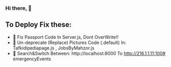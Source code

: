 ### Hi there, 👋 

## To Deploy Fix these:

- 📜 Fix Passport Code In Server.js, Dont OverWrite!!
- 📜 Un-deprecate (Replace) Pictures Code (.default) In: Tafkidipediapage.js , JobsByMahzor.js
- 📜 Search&Switch Between: http://localhost:8000 To http://216.1.1.11:100#   e m e r g e n c y E v e n t s  
 